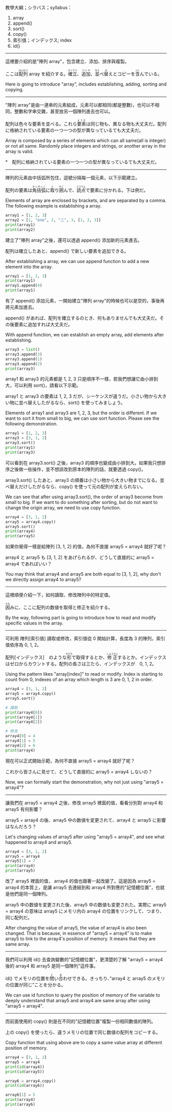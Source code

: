 教學大綱；シラバス；syllabus：
1. array
2. append()
3. sort()
4. copy()
5. 索引值；インデックス; index
6. id()

---

這裡要介紹的是"陣列 array"，包含建立、添加、排序與複製。

ここは<ruby>配列<rt>はいれつ</rt></ruby> array を紹介する。<ruby>確立<rt>かくりつ</rt></ruby>、<ruby>追加<rt>ついか</rt></ruby>、<ruby>並<rt>なら</rt></ruby>べ<ruby>替<rt>か</rt></ruby>えとコピーを<ruby>含<rt>ふく</rt></ruby>んでいる。

Here is going to introduce "array", includes establishing, adding, sorting and copying.

---

"陣列 array"是由一連串的元素組成，元素可以都相同(都是整數)，也可以不相同，整數和字串交雜，甚至放另一個陣列進去也可以。

配列は色々な要素を並べる。これら<ruby>要素<rt>ようそ</rt></ruby>は同じ物も、異なる物も大丈夫だ。配列に格納されている要素の一つ一つの型が異なっているても大丈夫だ。

Array is composed by a series of elements which can all same(all is integer) or not all same. Randomly place integers and strings, or another array in the array is valid.

*　配列に格納されている要素の一つ一つの型が異なっているても大丈夫だ。

---

陣列的元素由中括弧所包住，逗號分隔每一個元素，以下示範建立。

配列の要素は<ruby>角括弧<rt>かくがっこ</rt></ruby>に<ruby>取<rt>と</rt></ruby>り<ruby>囲<rt>かこ</rt></ruby>んで、<ruby>読点<rt>とうてん</rt></ruby>で要素に分かれる。下は例だ。

Elements of array are enclosed by brackets, and are separated by a comma. The following example is establishing a array.

```python
array1 = [1, 2, 3]
array2 = [1, "one", 2, "二", 3, [1, 2, 3]]
print(array1)
print(array2)
```

建立了"陣列 array"之後，還可以透過 append() 添加新的元素進去。

配列は確立したあと、append() で新しい要素を追加できる。

After establishing a array, we can use append function to add a new element into the array. 

```python
array1 = [1, 2, 3]
print(array1)
array1.append(4)
print(array1)
```

有了 append() 添加元素，一開始建立"陣列 array"的時候也可以是空的，事後再將元素加進去。

append() があれば、配列を確立するのとき、何もありませんでも大丈夫だ。その後要素に追加すれば大丈夫だ。

With append function, we can establish an empty array, add elements after establishing.

```python
array3 = list()
array3.append(3)
array3.append(1)
array3.append(2)
print(array3)
```

array1 和 array3 的元素都是 1, 2, 3 只是順序不一樣，若我們想讓它由小排到大，可以利用 sort()，請看以下示範。

array1 と array3 の要素は 1, 2, 3 だが、シーケンスが違うだ。小さい物から大きい物に並べ替えしたがるなら、sort() を使ってみましょう。

Elements of array1 and array3 are 1, 2, 3, but the order is different. If we want to sort it from small to big, we can use sort function. Please see the following demonstration.

```python
array1 = [1, 2, 3]
array3 = [3, 1, 2]
array3.sort()
print(array1)
print(array3)
```

可以看到在 array3.sort() 之後，array3 的順序也變成由小排到大。如果我只想排序之後做一些操作，並不想該改到原本的陣列的話，就要透過 copy()。

array3.sort() したあと、array3 の順番は小さい物から大きい物までになる。並べ替えだけしたがるなら、copy() を使って元の配列が変えられない。

We can see that after using array3.sort(), the order of array3 become from small to big. If we want to do something after sorting, but do not want to change the origin array, we need to use copy function. 

```python
array4 = [3, 1, 2]
array5 = array4.copy()
array5.sort()
print(array4)
print(array5)
```

如果你覺得一樣是給陣列 [3, 1, 2] 的值，為何不直接 array5 = array4 就好了呢？

array4 と array5 も [3, 1, 2] をあげられるが、どうして直接的に array5 = array4 であればいい？

You may think that array4 and array5 are both equal to [3, 1, 2], why don't we directly assign array4 to array5?

---

這裡順便介紹一下，如何讀取、修改陣列中的特定值。

<ruby>因<rt>ちな</rt></ruby>みに、ここに配列の数値を取得と修正を紹介する。

By the way, following part is going to introduce how to read and modify specific values in the array.

---

可利用 陣列[索引值] 讀取或修改，索引值從 0 開始計算，長度為 3 的陣列，索引值依序為 0, 1, 2。

配列[インデックス]　のような<ruby>形<rt>かたち</rt></ruby>で取得するとか、<ruby>修正<rt>しゅうせい</rt></ruby>するとか。インデックスはゼロからカウントする。配列の長さは三たら、インデックスが　0, 1, 2。

Using the pattern likes "array[index]" to read or modify. Index is starting to count from 0, indexes of an array which length is 3 are 0, 1, 2 in order.

```python
array4 = [3, 1, 2]
array5 = array4.copy()
array5.sort()

# 讀取
print(array4[0])
print(array4[1])
print(array4[2])

# 修改
array4[0] = 4
array4[1] = 5
array4[2] = 6
print(array4)
```

現在可以正式開始示範，為何不直接 array5 = array4 就好了呢？

これから皆さんに見せて、どうして直接的に array5 = array4 しないの？

Now, we can formally start the demonstration, why not just using "array5 = array4"?

---

讓我們在 array5 = array4 之後，修改 array5 裡面的值，看看分別對 array4 和 array5 有何影響？

array5 = array4 の後、array5 中の数値を変更されて、array4 と array5 に影響はなんだろう？

Let's changing values of array5 after using "array5 = array4", and see what happened to array4 and array5.

```python
array4 = [3, 1, 2]
array5 = array4
array5[1] = 7
print(array4)
print(array5)
```

改了 array5 裡面的值， array4 的值也跟著一起改變了。這是因為 array5 = array4 的本質上，是讓 array5 去連結到和 array4 所對應的"記憶體位置"，也就是他們是同一個陣列。

array5 中の数値を変更された後、array5 中の数値も変更された。実際に array5 = array4 の意味は array5 にメモリ内の array4 の位置をリンクして、つまり、同じ配列だ。

After changing the value of array5, the value of array4 is also been changed. That is because, in essence of "array5 = array4" is to make array5 to link to the array4's position of memory. It means that they are same array.

---

我們可以利用 id() 去查詢變數的"記憶體位置"，更清楚的了解 "array5 = array4 後的 array4 和 array5 是同一個陣列"這件事。

id() でメモリの位置を<ruby>問<rt>と</rt></ruby>い<ruby>合<rt>あ</rt></ruby>わせできる。きっちり、”array4 と array5 のメモリの位置が同じ”ことを分かる。

We can use id function to query the position of memory of the variable to deeply understand that array5 and array4 are same array after using "array5 = array4".

---

而前面使用的 copy() 則是在不同的"記憶體位置"複製一份相同數值的陣列。

上の copy() を使ったら、違うメモリの位置で同じ数値の配列をコピーする。

Copy function that using above are to copy a same value array at different position of memory.

```python
array4 = [3, 1, 2]
array5 = array4
print(id(array4))
print(id(array5))

array6 = array4.copy()
print(id(array6))

array6[1] = 5
print(array4)
print(array6)
```
